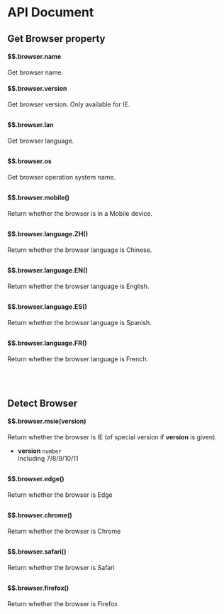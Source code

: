 # API Document

## Get Browser property  

#### $$.browser.name  
Get browser name. 

#### $$.browser.version
Get browser version. Only available for IE.

<h2></h2>

#### $$.browser.lan
Get browser language.

<h2></h2>

#### $$.browser.os
Get browser operation system name.

<h2></h2>

#### $$.browser.mobile()
Return whether the browser is in a Mobile device.

<h2></h2>

#### $$.browser.language.ZH()
Return whether the browser language is Chinese.

<h2></h2>

#### $$.browser.language.EN()
Return whether the browser language is English.

<h2></h2>

#### $$.browser.language.ES()
Return whether the browser language is Spanish.

<h2></h2>

#### $$.browser.language.FR()
Return whether the browser language is French.

<h2></h2>

<h3>&nbsp;</h3>

## Detect Browser 
#### $$.browser.msie(version)
Return whether the browser is IE (of special version if **version** is given).  

- **version** ```number```  
Including 7/8/9/10/11  

<h2></h2>

#### $$.browser.edge()
Return whether the browser is Edge

<h2></h2>

#### $$.browser.chrome()
Return whether the browser is Chrome 

<h2></h2>

#### $$.browser.safari()
Return whether the browser is Safari 

<h2></h2>

#### $$.browser.firefox()
Return whether the browser is Firefox
